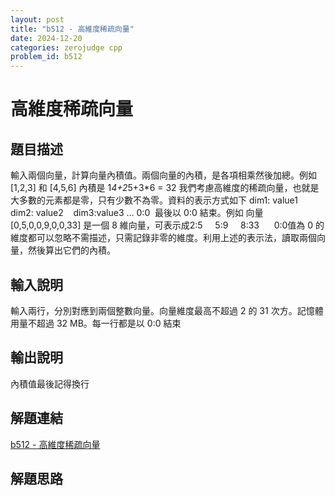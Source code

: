 ```yaml
---
layout: post
title: "b512 - 高維度稀疏向量"
date: 2024-12-20
categories: zerojudge cpp
problem_id: b512
---
```


# 高維度稀疏向量

## 題目描述

輸入兩個向量，計算向量內積值。兩個向量的內積，是各項相乘然後加總。例如 [1,2,3] 和 [4,5,6] 內積是 1*4+2*5+3*6 = 32
我們考慮高維度的稀疏向量，也就是大多數的元素都是零，只有少數不為零。資料的表示方式如下 dim1: value1     dim2: value2    dim3:value3 ... 0:0  最後以 0:0 結束。例如
向量 [0,5,0,0,9,0,0,33] 是一個 8 維向量，可表示成2:5     5:9     8:33      0:0值為 0 的維度都可以忽略不需描述，只需記錄非零的維度。利用上述的表示法，讀取兩個向量，然後算出它們的內積。

## 輸入說明

輸入兩行，分別對應到兩個整數向量。向量維度最高不超過 2 的 31 次方。記憶體用量不超過 32 MB。每一行都是以 0:0 結束

## 輸出說明

內積值最後記得換行

## 解題連結

[b512 - 高維度稀疏向量](https://zerojudge.tw/ShowProblem?problemid=b512)

## 解題思路

